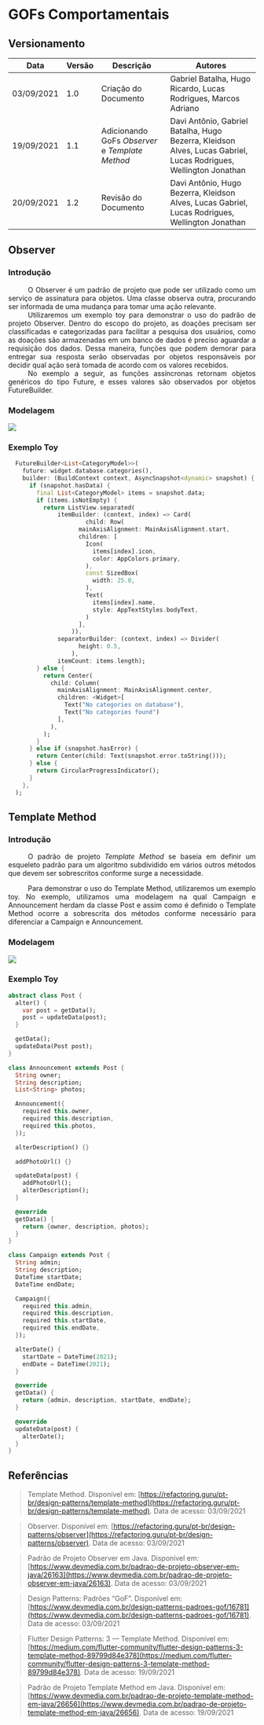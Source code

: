 # GOFs Comportamentais

## Versionamento
| Data | Versão | Descrição | Autores |
| -------- | -------- | -------- | ---|
|   03/09/2021   |  1.0    |  Criação do Documento  | Gabriel Batalha, Hugo Ricardo, Lucas Rodrigues, Marcos Adriano
|   19/09/2021   |  1.1    |  Adicionando GoFs *Observer* e *Template Method* | Davi Antônio, Gabriel Batalha, Hugo Bezerra, Kleidson Alves, Lucas Gabriel, Lucas Rodrigues, Wellington Jonathan
|   20/09/2021   |  1.2    |  Revisão do Documento | Davi Antônio, Hugo Bezerra, Kleidson Alves, Lucas Gabriel, Lucas Rodrigues, Wellington Jonathan

## Observer

### Introdução

<div style="text-indent: 40px; text-align: justify">
O Observer é um padrão de projeto que pode ser utilizado como um serviço de assinatura para objetos. Uma classe observa outra, procurando ser informada de uma mudança para tomar uma ação relevante.

</div>

<div style="text-indent: 40px; text-align: justify">
Utilizaremos um exemplo toy para demonstrar o uso do padrão de projeto Observer. Dentro do escopo do projeto, as doações precisam ser classificadas e categorizadas para facilitar a pesquisa dos usuários, como as doações são armazenadas em um banco de dados é preciso aguardar a requisição dos dados. Dessa maneira, funções que podem demorar para entregar sua resposta serão observadas por objetos responsáveis por decidir qual ação será tomada de acordo com os valores recebidos.
</div>

<div style="text-indent: 40px; text-align: justify">
No exemplo a seguir, as funções assíncronas retornam objetos genéricos do tipo Future, e esses valores são  observados por objetos FutureBuilder.
</div>

### Modelagem

![](https://i.imgur.com/onv7Xhf.png)

### Exemplo Toy

``` dart
  FutureBuilder<List<CategoryModel>>(
    future: widget.database.categories(),
    builder: (BuildContext context, AsyncSnapshot<dynamic> snapshot) {
      if (snapshot.hasData) {
        final List<CategoryModel> items = snapshot.data;
        if (items.isNotEmpty) {
          return ListView.separated(
              itemBuilder: (context, index) => Card(
                      child: Row(
                    mainAxisAlignment: MainAxisAlignment.start,
                    children: [
                      Icon(
                        items[index].icon,
                        color: AppColors.primary,
                      ),
                      const SizedBox(
                        width: 25.0,
                      ),
                      Text(
                        items[index].name,
                        style: AppTextStyles.bodyText,
                      )
                    ],
                  )),
              separatorBuilder: (context, index) => Divider(
                    height: 0.5,
                  ),
              itemCount: items.length);
        } else {
          return Center(
            child: Column(
              mainAxisAlignment: MainAxisAlignment.center,
              children: <Widget>[
                Text("No categories on database"),
                Text("No categories found")
              ],
            ),
          );
        }
      } else if (snapshot.hasError) {
        return Center(child: Text(snapshot.error.toString()));
      } else {
        return CircularProgressIndicator();
      }
    },
  );
```



## Template Method

### Introdução
<div style="text-indent: 40px; text-align: justify">
<p>
O padrão de projeto <i>Template Method</i> se baseia em definir um esqueleto padrão para um algoritmo subdividido em vários outros métodos que devem ser sobrescritos conforme surge a necessidade. 
</p>
<p>
Para demonstrar o uso do Template Method, utilizaremos um exemplo toy. No exemplo, utilizamos uma modelagem na qual Campaign e Announcement herdam da classe Post e assim como é definido o Template Method ocorre a sobrescrita dos métodos conforme necessário para diferenciar a Campaign e Announcement.
</p>
</div>

### Modelagem

![](https://i.imgur.com/EVPqsBz.png)


### Exemplo Toy


```dart
abstract class Post {
  alter() {
    var post = getData();
    post = updateData(post);
  }

  getData();
  updateData(Post post);
}
```

```dart
class Announcement extends Post {
  String owner;
  String description;
  List<String> photos;

  Announcement({
    required this.owner,
    required this.description,
    required this.photos,
  });

  alterDescription() {}

  addPhotoUrl() {}

  updateData(post) {
    addPhotoUrl();
    alterDescription();
  }

  @override
  getData() {
    return {owner, description, photos};
  }
}
```

```dart
class Campaign extends Post {
  String admin;
  String description;
  DateTime startDate;
  DateTime endDate;

  Campaign({
    required this.admin,
    required this.description,
    required this.startDate,
    required this.endDate,
  });

  alterDate() {
    startDate = DateTime(2021);
    endDate = DateTime(2021);
  }

  @override
  getData() {
    return {admin, description, startDate, endDate};
  }

  @override
  updateData(post) {
    alterDate();
  }
}
```

## Referências
> Template Method. Disponível em: [https://refactoring.guru/pt-br/design-patterns/template-method](https://refactoring.guru/pt-br/design-patterns/template-method). Data de acesso: 03/09/2021

> Observer. Disponível em: [https://refactoring.guru/pt-br/design-patterns/observer](https://refactoring.guru/pt-br/design-patterns/observer). Data de acesso: 03/09/2021

> Padrão de Projeto Observer em Java. Disponível em: [https://www.devmedia.com.br/padrao-de-projeto-observer-em-java/26163](https://www.devmedia.com.br/padrao-de-projeto-observer-em-java/26163). Data de acesso: 03/09/2021

> Design Patterns: Padrões “GoF”. Disponível em: [https://www.devmedia.com.br/design-patterns-padroes-gof/16781](https://www.devmedia.com.br/design-patterns-padroes-gof/16781). Data de acesso: 03/09/2021

> Flutter Design Patterns: 3 — Template Method. Disponível em: [https://medium.com/flutter-community/flutter-design-patterns-3-template-method-89799d84e378](https://medium.com/flutter-community/flutter-design-patterns-3-template-method-89799d84e378). Data de acesso: 19/09/2021 

> Padrão de Projeto Template Method em Java. Disponível em: [https://www.devmedia.com.br/padrao-de-projeto-template-method-em-java/26656](https://www.devmedia.com.br/padrao-de-projeto-template-method-em-java/26656). Data de acesso: 19/09/2021